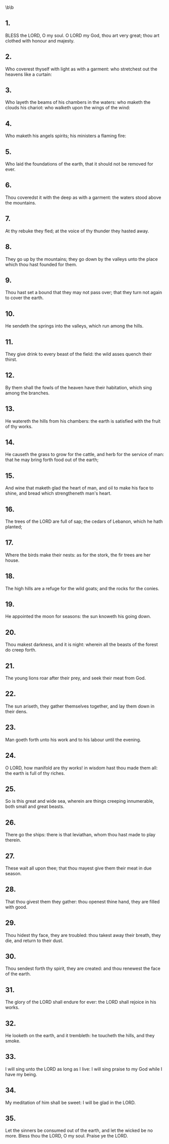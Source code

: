 \b\b
## 1.
BLESS the LORD, O my soul.  O LORD my God, thou art very great; thou art clothed with honour and majesty.
## 2.
Who coverest thyself with light as with a garment: who stretchest out the heavens like a curtain:
## 3.
Who layeth the beams of his chambers in the waters: who maketh the clouds his chariot: who walketh upon the wings of the wind:
## 4.
Who maketh his angels spirits; his ministers a flaming fire:
## 5.
Who laid the foundations of the earth, that it should not be removed for ever.
## 6.
Thou coveredst it with the deep as with a garment: the waters stood above the mountains.
## 7.
At thy rebuke they fled; at the voice of thy thunder they hasted away.
## 8.
They go up by the mountains; they go down by the valleys unto the place which thou hast founded for them.
## 9.
Thou hast set a bound that they may not pass over; that they turn not again to cover the earth.
## 10.
He sendeth the springs into the valleys, which run among the hills.
## 11.
They give drink to every beast of the field: the wild asses quench their thirst.
## 12.
By them shall the fowls of the heaven have their habitation, which sing among the branches.
## 13.
He watereth the hills from his chambers: the earth is satisfied with the fruit of thy works.
## 14.
He causeth the grass to grow for the cattle, and herb for the service of man: that he may bring forth food out of the earth;
## 15.
And wine that maketh glad the heart of man, and oil to make his face to shine, and bread which strengtheneth man's heart.
## 16.
The trees of the LORD are full of sap; the cedars of Lebanon, which he hath planted;
## 17.
Where the birds make their nests: as for the stork, the fir trees are her house.
## 18.
The high hills are a refuge for the wild goats; and the rocks for the conies.
## 19.
He appointed the moon for seasons: the sun knoweth his going down.
## 20.
Thou makest darkness, and it is night: wherein all the beasts of the forest do creep forth.
## 21.
The young lions roar after their prey, and seek their meat from God.
## 22.
The sun ariseth, they gather themselves together, and lay them down in their dens.
## 23.
Man goeth forth unto his work and to his labour until the evening.
## 24.
O LORD, how manifold are thy works!  in wisdom hast thou made them all: the earth is full of thy riches.
## 25.
So is this great and wide sea, wherein are things creeping innumerable, both small and great beasts.
## 26.
There go the ships: there is that leviathan, whom thou hast made to play therein.
## 27.
These wait all upon thee; that thou mayest give them their meat in due season.
## 28.
That thou givest them they gather: thou openest thine hand, they are filled with good.
## 29.
Thou hidest thy face, they are troubled: thou takest away their breath, they die, and return to their dust.
## 30.
Thou sendest forth thy spirit, they are created: and thou renewest the face of the earth.
## 31.
The glory of the LORD shall endure for ever: the LORD shall rejoice in his works.
## 32.
He looketh on the earth, and it trembleth: he toucheth the hills, and they smoke.
## 33.
I will sing unto the LORD as long as I live: I will sing praise to my God while I have my being.
## 34.
My meditation of him shall be sweet: I will be glad in the LORD.
## 35.
Let the sinners be consumed out of the earth, and let the wicked be no more.  Bless thou the LORD, O my soul.  Praise ye the LORD.

